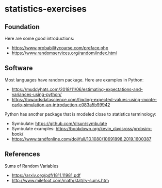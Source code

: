 # statistics-exercises

## Foundation 
Here are some good introductions:
- https://www.probabilitycourse.com/preface.php
- https://www.randomservices.org/random/index.html


## Software
Most languages have random package. Here are examples in Python:
- https://muddyhats.com/2018/11/06/estimating-expectations-and-variances-using-python/
- https://towardsdatascience.com/finding-expected-values-using-monte-carlo-simulation-an-introduction-c083a5b99942

Python has another package that is modeled close to statistics terminology:
- Symbulate: https://github.com/dlsun/symbulate
- Symbulate examples: https://bookdown.org/kevin_davisross/probsim-book/
- https://www.tandfonline.com/doi/full/10.1080/10691898.2019.1600387

## References
Sums of Random Variables
- https://arxiv.org/pdf/1811.11981.pdf
- http://www.milefoot.com/math/stat/rv-sums.htm

